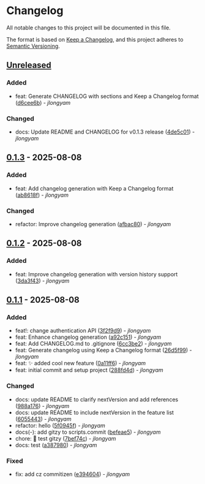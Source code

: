 # Changelog

All notable changes to this project will be documented in this file.

The format is based on [Keep a Changelog](https://keepachangelog.com/en/1.0.0/),
and this project adheres to [Semantic Versioning](https://semver.org/spec/v2.0.0.html).

## [Unreleased]

### Added
- feat: Generate CHANGELOG with sections and Keep a Changelog format ([d6cee6b](https://github.com/jlongyam/repo/commit/d6cee6b)) - _jlongyam_

### Changed
- docs: Update README and CHANGELOG for v0.1.3 release ([4de5c01](https://github.com/jlongyam/repo/commit/4de5c01)) - _jlongyam_


## [0.1.3] - 2025-08-08

### Added
- feat: Add changelog generation with Keep a Changelog format ([ab8618f](https://github.com/jlongyam/repo/commit/ab8618f)) - _jlongyam_

### Changed
- refactor: Improve changelog generation ([afbac80](https://github.com/jlongyam/repo/commit/afbac80)) - _jlongyam_


## [0.1.2] - 2025-08-08

### Added
- feat: Improve changelog generation with version history support ([3da3f43](https://github.com/jlongyam/repo/commit/3da3f43)) - _jlongyam_


## [0.1.1] - 2025-08-08

### Added
- feat!: change authentication API ([3f2f9d9](https://github.com/jlongyam/repo/commit/3f2f9d9)) - _jlongyam_
- feat: Enhance changelog generation ([a92c151](https://github.com/jlongyam/repo/commit/a92c151)) - _jlongyam_
- feat: Add CHANGELOG.md to .gitignore ([6cc3be2](https://github.com/jlongyam/repo/commit/6cc3be2)) - _jlongyam_
- feat: Generate changelog using Keep a Changelog format ([26d5f99](https://github.com/jlongyam/repo/commit/26d5f99)) - _jlongyam_
- feat: ✨ added cool new feature ([0a11ff6](https://github.com/jlongyam/repo/commit/0a11ff6)) - _jlongyam_
- feat: initial commit and setup project ([288fd4d](https://github.com/jlongyam/repo/commit/288fd4d)) - _jlongyam_

### Changed
- docs: update README to clarify nextVersion and add references ([988a176](https://github.com/jlongyam/repo/commit/988a176)) - _jlongyam_
- docs: update README to include nextVersion in the feature list ([6055443](https://github.com/jlongyam/repo/commit/6055443)) - _jlongyam_
- refactor: hello ([5f0945f](https://github.com/jlongyam/repo/commit/5f0945f)) - _jlongyam_
- docs(-): add gitzy to scripts.commit ([befeae5](https://github.com/jlongyam/repo/commit/befeae5)) - _jlongyam_
- chore: 🤖 test gitzy ([7bef74c](https://github.com/jlongyam/repo/commit/7bef74c)) - _jlongyam_
- docs: test ([a387980](https://github.com/jlongyam/repo/commit/a387980)) - _jlongyam_

### Fixed
- fix: add cz commitizen ([e394604](https://github.com/jlongyam/repo/commit/e394604)) - _jlongyam_


[Unreleased]: https://github.com/jlongyam/repo/compare/v0.1.3...HEAD
[0.1.3]: https://github.com/jlongyam/repo/compare/v0.1.2...v0.1.3
[0.1.2]: https://github.com/jlongyam/repo/compare/v0.1.1...v0.1.2
[0.1.1]: https://github.com/jlongyam/repo/compare/vHEAD...v0.1.1
